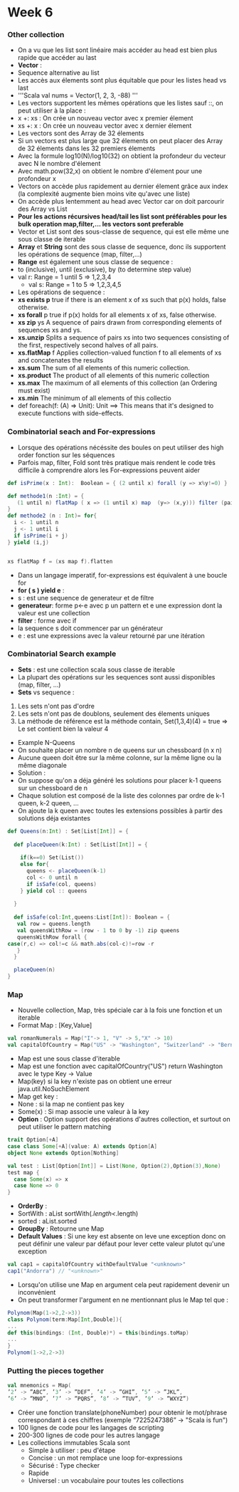 # Week 6
###
### Other collection

- On a vu que les list sont linéaire mais accéder au head est bien plus rapide que accéder au last
- **Vector** :
- Sequence alternative au list
- Les accès aux élements sont plus équitable que pour les listes head vs last
- '''Scala val nums = Vector(1, 2, 3, -88) '''
- Les vectors supportent les mêmes opérations que les listes sauf ::, on peut utiliser à la place :
 - x +: xs : On crée un nouveau vector avec x premier élement
 - xs +: x : On crée un nouveau vector avec x dernier élement
- Les vectors sont des Array de 32 élements
- Si un vectors est plus large que 32 élements on peut placer des Array de 32 élements dans les 32 premiers élements
- Avec la formule log10(N)/log10(32) on obtient la profondeur du vecteur avec N le nombre d'élement
- Avec math.pow(32,x) on obtient le nombre d'élement pour une profondeur x
- Vectors on accède plus rapidement au dernier élement grâce aux index  (la complexité augmente bien moins vite qu'avec une liste)
- On accède plus lentemment au head avec Vector car on doit parcourir des Array vs List
- **Pour les actions récursives head/tail les list sont préférables pour les bulk operation map,filter,... les vectors sont preferable**
- Vector et List sont des sous-classe de sequence, qui est elle même une sous classe de iterable
- **Array** et **String** sont des sous classe de sequence, donc ils supportent les opérations de sequence (map, filter,...)
- **Range** est également une sous classe de sequence :
- to (inclusive), until (exclusive), by (to determine step value)
- val r: Range = 1 until 5 => 1,2,3,4
    - val s: Range = 1 to 5 => 1,2,3,4,5
- Les opérations de sequence :
- **xs exists p** true if there is an element x of xs such that p(x) holds, false otherwise.
- **xs forall** p true if p(x) holds for all elements x of xs, false otherwise.
- **xs zip** ys A sequence of pairs drawn from corresponding elements of sequences xs and ys.
- **xs.unzip** Splits a sequence of pairs xs into two sequences consisting of the first, respectively second halves of all pairs.
- **xs.flatMap** f Applies collection-valued function f to all elements of xs and concatenates the results
- **xs.sum** The sum of all elements of this numeric collection.
- **xs.product** The product of all elements of this numeric collection
- **xs.max** The maximum of all elements of this collection (an Ordering must exist)
- **xs.min** The minimum of all elements of this collectio
- def foreach(f: (A) ⇒ Unit): Unit ==> This means that it's designed to execute functions with side-effects.

### Combinatorial seach and For-expressions
- Lorsque des opérations nécéssite des boules on peut utiliser des high order fonction sur les séquences
- Parfois map, filter, Fold sont très pratique mais rendent le code très difficile à comprendre alors les For-expressions peuvent aider
```scala
def isPrime(x : Int):  Boolean = { (2 until x) forall (y => x%y!=0) }

def methode1(n :Int) = {
   (1 until n) flatMap ( x => (1 until x) map  (y=> (x,y))) filter (pair =>isPrime(pair._1+pair._2))
}
def methode2 (n : Int)= for{
  i <- 1 until n
  j <- 1 until i
  if isPrime(i + j)
} yield (i,j)


xs flatMap f = (xs map f).flatten

```
- Dans un langage imperatif, for-expressions est équivalent à une boucle for
- **for ( s ) yield e** :
- s : est une sequence de generateur et de filtre
 - **generateur**: forme p<-e avec p un pattern et e une expression dont la valeur est une collection
 - **filter** : forme avec if
 - la sequence s doit commencer par un générateur
- e : est une expressions avec la valeur retourné par une itération

### Combinatorial Search example

- **Sets** : est une collection scala sous classe de iterable
- La plupart des opérations sur les sequences sont aussi disponibles (map, filter, ...)
- **Sets** vs sequence :
1. Les sets n'ont pas d'ordre
2. Les sets n'ont pas de doublons, seulement des élements uniques
3. La méthode de référence est la méthode contain, Set(1,3,4)(4) = true => Le set contient bien la valeur 4
- Example N-Queens
- On souhaite placer un nombre n de queens sur un chessboard (n x n)
- Aucune queen doit être sur la même colonne, sur la même ligne ou la même diagonale
- Solution :
 - On suppose qu'on a déja généré les solutions pour placer k-1 queens sur un chessboard de n
 - Chaque solution est composé de la liste des colonnes par ordre de k-1 queen, k-2 queen, ...
 - On ajoute la k queen avec toutes les extensions possibles à partir des solutions déja existantes
```scala
def Queens(n:Int) : Set[List[Int]] = {
 
  def placeQueen(k:Int) : Set[List[Int]] = {
   
    if(k==0) Set(List())
    else for{
      queens <- placeQueen(k-1)
      col <- 0 until n
      if isSafe(col, queens)
    } yield col :: queens
   
  }
 
  def isSafe(col:Int,queens:List[Int]): Boolean = {
   val row = queens.length
   val queensWithRow = (row - 1 to 0 by -1) zip queens
   queensWithRow forall {
case(r,c) => col!=c && math.abs(col-c)!=row -r
   }
  }

  placeQueen(n)
}
```

### Map

- Nouvelle collection, Map, très spéciale car à la fois une fonction et un iterable
- Format Map : [Key,Value]
```scala
val romanNumerals = Map("I"-> 1, "V" -> 5,"X" -> 10)
val capitalOfCountry = Map("US" -> "Washington", "Switzerland" -> "Bern")
```
- Map est une sous classe d'iterable
- Map est une fonction avec capitalOfCountry("US") return Washington avec le type Key -> Value
- Map(key) si la key n'existe pas on obtient une erreur java.util.NoSuchElement
- Map get key :
- None : si la map ne contient pas key
- Some(x) : Si map associe une valeur à la key
- **Option** : Option support des opérations d'autres collection, et surtout on peut utiliser le pattern matching
```scala
trait Option[+A]
case class Some[+A](value: A) extends Option[A]
object None extends Option[Nothing]
```
```scala
val test : List[Option[Int]] = List(None, Option(2),Option(3),None)
test map {
  case Some(x) => x
  case None => 0
}
```
- **OrderBy** :
- SortWith : aList sortWith(_.length<_.length)
- sorted : aList.sorted
- **GroupBy** : Retourne une Map
- **Default Values** :  Si une key est absente on leve une exception donc on peut définir une valeur par défaut pour lever cette
valeur plutot qu'une exception
```scala
val cap1 = capitalOfCountry withDefaultValue "<unknown>"
cap1("Andorra") // "<unknown>"
```
- Lorsqu'on utilise une Map en argument cela peut rapidement devenir un inconvénient
- On peut transformer l'argument en ne mentionnant plus le Map tel que :
```scala
Polynom(Map(1->2,2->3))
class Polynom(term:Map[Int,Double]){
...
def this(bindings: (Int, Double)*) = this(bindings.toMap)
...
}
Polynom(1->2,2->3)
```
### Putting the pieces together

```scala
val mnemonics = Map(
’2’ -> ”ABC”, ’3’ -> ”DEF”, ’4’ -> ”GHI”, ’5’ -> ”JKL”,
’6’ -> ”MNO”, ’7’ -> ”PQRS”, ’8’ -> ”TUV”, ’9’ -> ”WXYZ”)
```
- Créer une fonction translate(phoneNumber) pour obtenir le mot/phrase correspondant à ces chiffres (exemple “7225247386” -> "Scala is fun")
- 100 lignes de code pour les langages de scripting
- 200-300 lignes de code pour les autres langage
- Les collections immutables Scala sont 
    - Simple à utiliser : peu d'étape
    - Concise : un mot remplace une loop for-expressions
    - Sécurisé : Type checker
    - Rapide 
    - Universel : un vocabulaire pour toutes les collections




